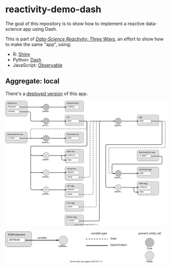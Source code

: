 
# reactivity-demo-dash

<!-- badges: start -->
<!-- badges: end -->

The goal of this repository is to show how to implement a reactive data-science app using Dash.

This is part of [*Data-Science Reactivity: Three Ways*](https://ijlyttle.github.io/reactivity-three-ways-book/), an effort to show how to make the same "app", using:

-   R: [Shiny](https://shiny.rstudio.com/)
-   Python: [Dash](https://dash.plotly.com/)
-   JavaScript: [Observable](https://observablehq.com/@observablehq/five-minute-introduction)

## Aggregate: local

There's a [deployed version](https://aggregate-local.herokuapp.com) of this app.

![Reactivity diagram](figs/dash-aggregate-local.svg)

![Legend](figs/dash-legend.svg)

